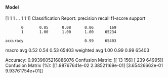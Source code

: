 #### Model
[1 1 1 ... 1 1 1]
Classification Report:
              precision    recall  f1-score   support

           0       0.05      0.08      0.06       169
           1       1.00      1.00      1.00     65234

    accuracy                           0.99     65403
   macro avg       0.52      0.54      0.53     65403
weighted avg       1.00      0.99      0.99     65403

Accuracy: 0.9939605216886076
Confusion Matrix:
[[   13   156]
 [  239 64995]]
Confusion Matrix (%):
[[1.98767641e-02 2.38521169e-01]
 [3.65426662e-01 9.93761754e+01]]
